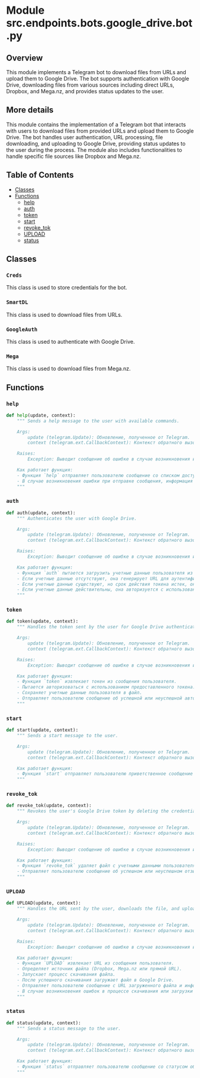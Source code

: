 # Module src.endpoints.bots.google_drive.bot.py

## Overview

This module implements a Telegram bot to download files from URLs and upload them to Google Drive. The bot supports authentication with Google Drive, downloading files from various sources including direct URLs, Dropbox, and Mega.nz, and provides status updates to the user.

## More details

This module contains the implementation of a Telegram bot that interacts with users to download files from provided URLs and upload them to Google Drive. The bot handles user authentication, URL processing, file downloading, and uploading to Google Drive, providing status updates to the user during the process. The module also includes functionalities to handle specific file sources like Dropbox and Mega.nz.

## Table of Contents

- [Classes](#classes)
- [Functions](#functions)
  - [help](#help)
  - [auth](#auth)
  - [token](#token)
  - [start](#start)
  - [revoke_tok](#revoke_tok)
  - [UPLOAD](#UPLOAD)
  - [status](#status)

## Classes

### `Creds`
This class is used to store credentials for the bot.

### `SmartDL`
This class is used to download files from URLs.

### `GoogleAuth`
This class is used to authenticate with Google Drive.

### `Mega`
This class is used to download files from Mega.nz.

## Functions

### `help`

```python
def help(update, context):
    """ Sends a help message to the user with available commands.

    Args:
        update (telegram.Update): Обновление, полученное от Telegram.
        context (telegram.ext.CallbackContext): Контекст обратного вызова Telegram.

    Raises:
        Exception: Выводит сообщение об ошибке в случае возникновения исключения.

    Как работает функция:
    - Функция `help` отправляет пользователю сообщение со списком доступных команд и их описанием.
    - В случае возникновения ошибки при отправке сообщения, информация об ошибке выводится в консоль.
    """
```

### `auth`

```python
def auth(update, context):
    """ Authenticates the user with Google Drive.

    Args:
        update (telegram.Update): Обновление, полученное от Telegram.
        context (telegram.ext.CallbackContext): Контекст обратного вызова Telegram.

    Raises:
        Exception: Выводит сообщение об ошибке в случае возникновения исключения.

    Как работает функция:
    - Функция `auth` пытается загрузить учетные данные пользователя из файла.
    - Если учетные данные отсутствуют, она генерирует URL для аутентификации и отправляет его пользователю.
    - Если учетные данные существуют, но срок действия токена истек, она обновляет токен.
    - Если учетные данные действительны, она авторизуется с использованием сохраненных учетных данных и отправляет пользователю сообщение об успешной авторизации.
    """
```

### `token`

```python
def token(update, context):
    """ Handles the token sent by the user for Google Drive authentication.

    Args:
        update (telegram.Update): Обновление, полученное от Telegram.
        context (telegram.ext.CallbackContext): Контекст обратного вызова Telegram.

    Raises:
        Exception: Выводит сообщение об ошибке в случае возникновения исключения.

    Как работает функция:
    - Функция `token` извлекает токен из сообщения пользователя.
    - Пытается авторизоваться с использованием предоставленного токена.
    - Сохраняет учетные данные пользователя в файл.
    - Отправляет пользователю сообщение об успешной или неуспешной авторизации.
    """
```

### `start`

```python
def start(update, context):
    """ Sends a start message to the user.

    Args:
        update (telegram.Update): Обновление, полученное от Telegram.
        context (telegram.ext.CallbackContext): Контекст обратного вызова Telegram.

    Как работает функция:
    - Функция `start` отправляет пользователю приветственное сообщение с его именем.
    """
```

### `revoke_tok`

```python
def revoke_tok(update, context):
    """ Revokes the user's Google Drive token by deleting the credentials file.

    Args:
        update (telegram.Update): Обновление, полученное от Telegram.
        context (telegram.ext.CallbackContext): Контекст обратного вызова Telegram.

    Raises:
        Exception: Выводит сообщение об ошибке в случае возникновения исключения.

    Как работает функция:
    - Функция `revoke_tok` удаляет файл с учетными данными пользователя.
    - Отправляет пользователю сообщение об успешном или неуспешном отзыве токена.
    """
```

### `UPLOAD`

```python
def UPLOAD(update, context):
    """ Handles the URL sent by the user, downloads the file, and uploads it to Google Drive.

    Args:
        update (telegram.Update): Обновление, полученное от Telegram.
        context (telegram.ext.CallbackContext): Контекст обратного вызова Telegram.

    Raises:
        Exception: Выводит сообщение об ошибке в случае возникновения исключения.

    Как работает функция:
    - Функция `UPLOAD` извлекает URL из сообщения пользователя.
    - Определяет источник файла (Dropbox, Mega.nz или прямой URL).
    - Запускает процесс скачивания файла.
    - После успешного скачивания загружает файл в Google Drive.
    - Отправляет пользователю сообщение с URL загруженного файла и информацией о размере файла.
    - В случае возникновения ошибок в процессе скачивания или загрузки отправляет пользователю соответствующие сообщения об ошибках.
    """
```

### `status`

```python
def status(update, context):
    """ Sends a status message to the user.

    Args:
        update (telegram.Update): Обновление, полученное от Telegram.
        context (telegram.ext.CallbackContext): Контекст обратного вызова Telegram.

    Как работает функция:
    - Функция `status` отправляет пользователю сообщение со статусом обновления бота.
    """
```